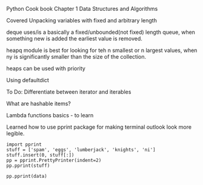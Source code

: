 Python Cook book Chapter 1 Data Structures and Algorithms

Covered Unpacking variables with fixed and arbitrary length

deque uses/is a basically a fixed/unbounded(not fixed) length queue, when something new is added the earliest value is removed.

heapq module is best for looking for teh n smallest or n largest values, when ny is significantly smaller than the size of the collection.

heaps can be used with priority

Using defaultdict

To Do: Differentiate between iterator and iterables

What are hashable items?

Lambda functions basics - to learn

Learned how to use pprint package for making terminal outlook look more legible.

    import pprint
    stuff = ['spam', 'eggs', 'lumberjack', 'knights', 'ni']
    stuff.insert(0, stuff[:])
    pp = pprint.PrettyPrinter(indent=2)
    pp.pprint(stuff)

    pp.pprint(data)